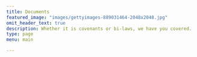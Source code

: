 ```yaml
---
title: Documents
featured_image: "images/gettyimages-889031464-2048x2048.jpg"
omit_header_text: true
description: Whether it is covenants or bi-laws, we have you covered.
type: page
menu: main

---
```

